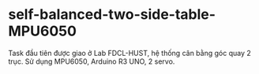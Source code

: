 # self-balanced-two-side-table-MPU6050
Task đầu tiên được giao ở Lab FDCL-HUST, hệ thống cân bằng góc quay 2 trục. Sử dụng MPU6050, Arduino R3 UNO, 2 servo.
